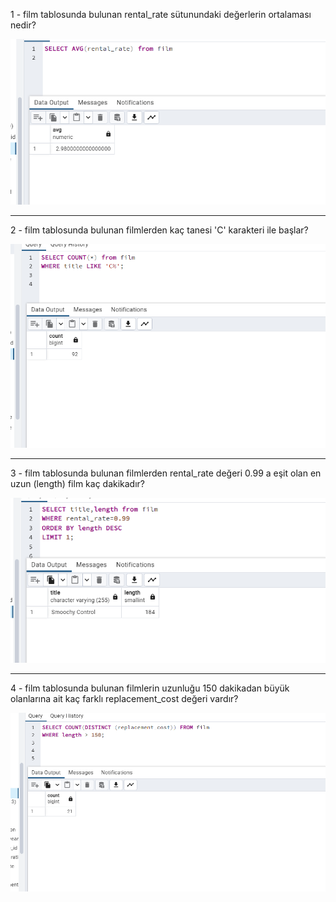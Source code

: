 1 - film tablosunda bulunan rental_rate sütunundaki değerlerin ortalaması nedir?

![img_3.png](img/img_3.png)

-----------------------------------

2 - film tablosunda bulunan filmlerden kaç tanesi 'C' karakteri ile başlar?

![img_4.png](img/img_4.png)

----------------------

3 - film tablosunda bulunan filmlerden rental_rate değeri 0.99 a eşit olan en uzun (length) film kaç dakikadır?

![img_5.png](img/img_5.png)

---------------------------

4 - film tablosunda bulunan filmlerin uzunluğu 150 dakikadan büyük olanlarına ait kaç farklı replacement_cost değeri vardır?

![img_6.png](img/img_6.png)